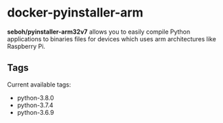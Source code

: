 # docker-pyinstaller-arm

**seboh/pyinstaller-arm32v7** allows you to easily compile Python applications to binaries files for devices which uses arm architectures like Raspberry Pi.

## Tags

Current available tags:

- python-3.8.0
- python-3.7.4
- python-3.6.9
